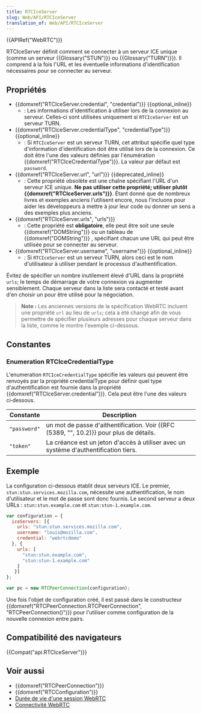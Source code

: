 ```yaml
---
title: RTCIceServer
slug: Web/API/RTCIceServer
translation_of: Web/API/RTCIceServer
---
```


{{APIRef("WebRTC")}}

RTCIceServer définit comment se connecter à un serveur ICE unique (comme un serveur {{Glossary("STUN")}} ou {{Glossary("TURN")}}). Il comprend à la fois l'URL et les éventuelle informations d'identification nécessaires pour se connecter au serveur.

## Propriétés

- {{domxref("RTCIceServer.credential", "credential")}} {{optional_inline}}
  - : Les informations d'identification à utiliser lors de la connexion au serveur. Celles‑ci sont utilisées uniquement si `RTCIceServer` est un serveur TURN.
- {{domxref("RTCIceServer.credentialType", "credentialType")}} {{optional_inline}}
  - : Si `RTCIceServer` est un serveur TURN, cet attribut spécifie quel type d'information d'identification doit être utilisé lors de la connexion. Ce doit être l'une des valeurs définies par l'énumération {{domxref("RTCIceCredentialType")}}. La valeur par défaut est `password`.
- {{domxref("RTCIceServer.url", "url")}} {{deprecated_inline}}
  - : Cette propriété obsolète est une chaîne spécifiant l'URL d'un serveur ICE unique. **Ne pas utiliser cette propriété; utiliser plutôt {{domxref("RTCIceServer.urls")}}**. Étant donné que de nombreux livres et exemples anciens l'utilisent encore, nous l'incluons pour aider les développeurs à mettre à jour leur code ou donner un sens a des exemples plus anciens.
- {{domxref("RTCIceServer.urls", "urls")}}
  - : Cette propriété est **obligatoire**, elle peut être soit une seule {{domxref("DOMString")}} ou un tableau de {{domxref("DOMString")}} , spécifiant chacun une URL qui peut être utilisée pour se connecter au serveur.
- {{domxref("RTCIceServer.username", "username")}} {{optional_inline}}
  - : Si `RTCIceServer` est un serveur TURN, alors ceci est le nom d'utilisateur à utiliser pendant le processus d'authentification.

Évitez de spécifier un nombre inutilement élevé d'URL dans la propriété `urls`; le temps de démarrage de votre connexion va augmenter sensiblement. Chaque serveur dans la liste sera contacté et testé avant d'en choisir un pour être utilisé pour la négociation.

> **Note :** Les anciennes versions de la spécification WebRTC incluent une propriété `url` au lieu de `urls`; cela a été changé afin de vous permettre de spécifier plusieurs adresses pour chaque serveur dans la liste, comme le montre l'exemple ci-dessous.

## Constantes

### Enumeration RTCIceCredentialType

L'enumeration `RTCIceCredentialType` spécifie les valeurs qui peuvent être renvoyés par la propriété credentialType pour définir quel type d'authentification est fournie dans la propriété {{domxref("RTCIceServer.credential")}}. Cela peut être l'une des valeurs ci‑dessous.

| Constante    | Description                                                                                     |
| ------------ | ----------------------------------------------------------------------------------------------- |
| `"password"` | un mot de passe d'aithentification. Voir {{RFC (5389, "", 10.2)}} pour plus de détails. |
| `"token"`    | La créance est un jeton d'accès à utiliser avec un système d'authentification tiers.            |

## Exemple

La configuration ci-dessous établit deux serveurs ICE. Le premier, `stun:stun.services.mozilla.com`, nécessite une authentification, le nom d'utilisateur et le mot de passe sont donc fournis. Le second serveur a deux URLs : `stun:stun.example.com` et `stun:stun-1.example.com`.

```js
var configuration = {
  iceServers: [{
    urls: "stun:stun.services.mozilla.com",
    username: "louis@mozilla.com",
    credential: "webrtcdemo"
  }, {
    urls: [
      "stun:stun.example.com",
      "stun:stun-1.example.com"
    ]
   }]
};

var pc = new RTCPeerConnection(configuration);
```

Une fois l'objet de configuration créé, il est passé dans le constructeur {{domxref("RTCPeerConnection.RTCPeerConnection", "RTCPeerConnection()")}} pour l'utiliser comme configuration de la nouvelle connexion entre pairs.

## Compatibilité des navigateurs

{{Compat("api.RTCIceServer")}}

## Voir aussi

- {{domxref("RTCPeerConnection")}}
- {{domxref("RTCConfiguration")}}
- [Durée de vie d'une session WebRTC](/fr/docs/Web/API/WebRTC_API/Session_lifetime)
- [Connectivité WebRTC](/fr/docs/Web/API/WebRTC_API/Connectivity)
